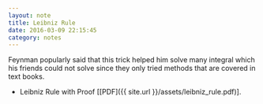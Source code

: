 ```yaml
---
layout: note 
title: Leibniz Rule
date: 2016-03-09 22:15:45 
category: notes
---
```


Feynman popularly said that this trick helped him solve many integral which his
friends could not solve since they only tried methods that are covered in text
books.


* Leibniz Rule with Proof \[[PDF]({{ site.url }}/assets/leibniz_rule.pdf)\].